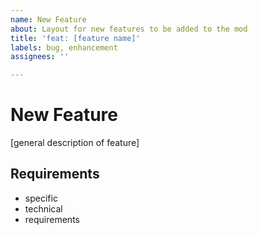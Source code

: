 ```yaml
---
name: New Feature
about: Layout for new features to be added to the mod
title: 'feat: [feature name]'
labels: bug, enhancement
assignees: ''

---
```


# New Feature
[general description of feature]

## Requirements
 - specific
 - technical
 - requirements
